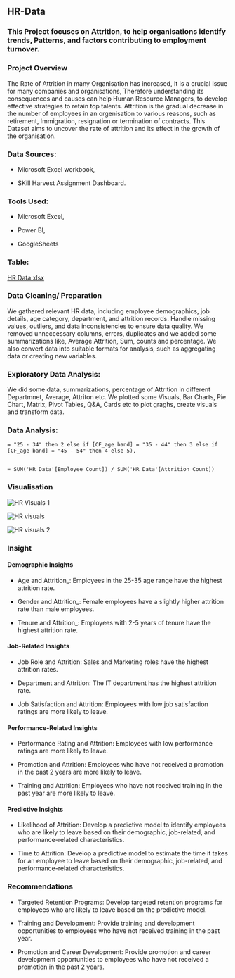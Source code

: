 ## HR-Data


### This Project focuses on Attrition, to help organisations identify trends, Patterns, and factors contributing to employment turnover. 


### Project Overview

The Rate of Attrition in many Organisation has increased, It is a crucial Issue for many companies and organisations, Therefore understanding its consequences and causes can help Human Resource Managers, to develop effective strategies to retain top talents. Attrition is the gradual decrease in the number of employees in an orgenisation to various reasons, such as retirement, Immigration, resignation or termination of contracts. This Dataset aims to uncover the rate of attrition and its effect in the growth of the organisation.


### Data Sources: 

- Microsoft Excel workbook,
  
- SKill Harvest Assignment Dashboard.


### Tools Used: 

- Microsoft Excel,

- Power BI,
  
- GoogleSheets

### Table: 


[HR Data.xlsx](https://github.com/user-attachments/files/17909370/HR.Data.xlsx)



### Data Cleaning/ Preparation

We gathered relevant HR data, including employee demographics, job details, age category, department, and attrition records.
Handle missing values, outliers, and data inconsistencies to ensure data quality. We removed unneccessary columns, errors, duplicates and we added some summarizations like, Average Attrition, Sum, counts and percentage.
We also convert data into suitable formats for analysis, such as aggregating data or creating new variables.

### Exploratory Data Analysis: 

We did some data, summarizations, percentage of Attrition in different Departmnet, Average, Attriton etc. We plotted some Visuals, Bar Charts, Pie Chart, Matrix, Pivot Tables, Q&A, Cards etc to plot graghs, create visuals and transform data.

### Data Analysis:

``` Power Query
= "25 - 34" then 2 else if [CF_age band] = "35 - 44" then 3 else if [CF_age band] = "45 - 54" then 4 else 5),

```  
```Power BI

= SUM('HR Data'[Employee Count]) / SUM('HR Data'[Attrition Count])

```
### Visualisation

![HR Visuals 1](https://github.com/user-attachments/assets/a113b241-ba68-4190-8d74-c67376f58e43)




![HR visuals](https://github.com/user-attachments/assets/c18e9c58-48d6-48c2-abcc-c49e433c5f7f)




![HR visuals 2](https://github.com/user-attachments/assets/90fd1d12-ee7e-46b5-819e-c455ba328e0e)




### Insight

#### Demographic Insights

- Age and Attrition_: Employees in the 25-35 age range have the highest attrition rate.

- Gender and Attrition_: Female employees have a slightly higher attrition rate than male employees.

- Tenure and Attrition_: Employees with 2-5 years of tenure have the highest attrition rate.

#### Job-Related Insights

- Job Role and Attrition: Sales and Marketing roles have the highest attrition rates.

- Department and Attrition: The IT department has the highest attrition rate.

- Job Satisfaction and Attrition: Employees with low job satisfaction ratings are more likely to leave.


#### Performance-Related Insights

- Performance Rating and Attrition: Employees with low performance ratings are more likely to leave.

- Promotion and Attrition: Employees who have not received a promotion in the past 2 years are more likely to leave.

- Training and Attrition: Employees who have not received training in the past year are more likely to leave.

#### Predictive Insights

- Likelihood of Attrition: Develop a predictive model to identify employees who are likely to leave based on their demographic, job-related, and performance-related characteristics.

- Time to Attrition: Develop a predictive model to estimate the time it takes for an employee to leave based on their demographic, job-related, and performance-related characteristics.

### Recommendations

- Targeted Retention Programs: Develop targeted retention programs for employees who are likely to leave based on the predictive model.

- Training and Development: Provide training and development opportunities to employees who have not received training in the past year.

- Promotion and Career Development: Provide promotion and career development opportunities to employees who have not received a promotion in the past 2 years.


